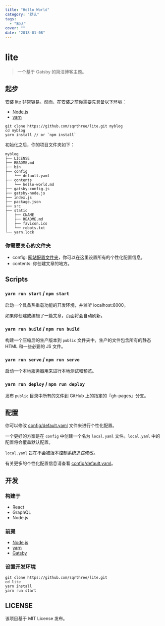```yaml
---
title: "Hello World"
category: "默认"
tags:
  - "默认"
cover: ""
date: "2018-01-08"
---
```

# lite

> 一个基于 Gatsby 的简洁博客主题。

## 起步

安装 lite 非常容易。然而，在安装之前你需要先具备以下环境：

- [Node.js](https://nodejs.org/en/)
- [yarn](http://yarnpkg.com/)

```shell
git clone https://github.com/sqrthree/lite.git myblog
cd myblog
yarn install // or `npm install`
```

初始化之后，你的项目文件夹如下：

```
myblog
├── LICENSE
├── README.md
├── bin
├── config
│   └── default.yaml
├── contents
│   └── hello-world.md
├── gatsby-config.js
├── gatsby-node.js
├── index.js
├── package.json
├── src
├── static
│   ├── CNAME
│   ├── README.md
│   ├── favicon.ico
│   └── robots.txt
└── yarn.lock
```

### 你需要关心的文件夹

- config: [网站配置文件夹](#configuration)，你可以在这里设置所有的个性化配置信息。
- contents: 你创建文章的地方。

## Scripts

### `yarn run start` / `npm start`

启动一个具备热重载功能的开发环境，并监听 localhost:8000。

如果你创建或编辑了一篇文章，页面将会自动刷新。

### `yarn run build` / `npm run build`

构建一个压缩后的生产版本到 `public` 文件夹中，生产的文件包含所有的静态 HTML 和一些必要的 JS 文件。

### `yarn run serve` / `npm run serve`

启动一个本地服务器用来进行本地测试和预览。

### `yarn run deploy` / `npm run deploy`

发布 `public` 目录中所有的文件到 GitHub 上的指定的『gh-pages』分支。

## 配置

你可以修改  [config/default.yaml](https://github.com/sqrthree/lite/blob/master/config/default.yaml) 文件来进行个性化配置。

一个更好的方案是在 `config` 中创建一个名为 `local.yaml` 文件。`local.yaml` 中的配置将会覆盖默认配置。

`local.yaml` 旨在不会被版本控制系统追踪修改。

有关更多的个性化配置信息请查看  [config/default.yaml](https://github.com/sqrthree/lite/blob/master/config/default.yaml)。

## 开发

### 构建于

- React
- GraphQL
- Node.js

### 前提

- [Node.js](https://nodejs.org/en/)
- [yarn](http://yarnpkg.com/)
- [Gatsby](https://www.gatsbyjs.org/)

### 设置开发环境

```shell
git clone https://github.com/sqrthree/lite.git
cd lite
yarn install
yarn run start
```

## LICENSE

该项目基于 MIT License 发布。
